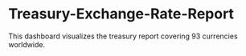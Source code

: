 # Treasury-Exchange-Rate-Report
This dashboard visualizes the treasury report covering 93 currencies worldwide. 
